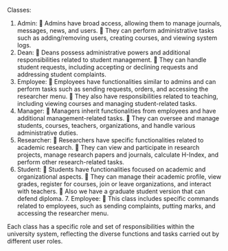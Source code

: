 Classes:
1. Admin:
 Admins have broad access, allowing them to manage journals, messages, news,
and users.
 They can perform administrative tasks such as adding/removing users, creating courses, and viewing system logs.
2. Dean:
 Deans possess administrative powers and additional responsibilities related to
student management.
 They can handle student requests, including accepting or declining requests and addressing student complaints.
3. Employee:
 Employees have functionalities similar to admins and can perform tasks such as
sending requests, orders, and accessing the researcher menu.
 They also have responsibilities related to teaching, including viewing courses and managing student-related tasks.
4. Manager:
 Managers inherit functionalities from employees and have additional
management-related tasks.
 They can oversee and manage students, courses, teachers, organizations, and handle various administrative duties.
5. Researcher:
 Researchers have specific functionalities related to academic research.
 They can view and participate in research projects, manage research papers and journals, calculate H-Index, and perform other research-related tasks.
6. Student:
 Students have functionalities focused on academic and organizational aspects.
 They can manage their academic profile, view grades, register for courses, join or leave organizations, and interact with teachers.
 Also we have a graduate student version that can defend diploma. 7. Employee:
 This class includes specific commands related to employees, such as sending complaints, putting marks, and accessing the researcher menu.

Each class has a specific role and set of responsibilities within the university system, reflecting the diverse functions and tasks carried out by different user roles.
